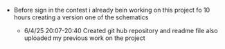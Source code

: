 <ul><li>Before sign in the contest i already bein working on this project fo 10 hours creating a version one of the schematics</li>
<ul><li>6/4/25 20:07-20:40 Created git hub repository and  readme file also uploaded my previous work on the project </li>
